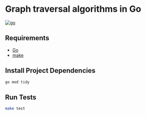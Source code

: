 # Graph traversal algorithms in Go

[![go](https://github.com/claudemuller/algorithms/actions/workflows/graph-traversal.go.yml/badge.svg)](https://github.com/claudemuller/algorithms/actions/workflows/graph-traversal.go.yml)

## Requirements

- [Go](https://go.dev/)
- [make](https://www.gnu.org/software/make/)

## Install Project Dependencies

```bash
go mod tidy
```

## Run Tests

```bash
make test
```

